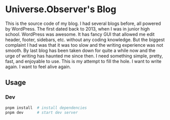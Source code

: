 # Universe.Observer's Blog 

This is the source code of my blog. 
I had several blogs before, all powered by WordPress. 
The first dated back to 2013, when I was in junior 
high school. WordPress was awesome. It has fancy GUI 
that allowed me edit header, footer, sidebars, etc. 
without any coding knowledge. But the biggest complaint 
I had was that it was too slow and the writing experience 
was not smooth. By last blog has been taken down for quite 
a while now and the urge of writing has haunted me since then. 
I need something simple, pretty, fast, and enjoyable to use. 
This is my attempt to fill the hole. I want to write again. I 
want to feel alive again. 

## Usage

### Dev 

```zsh 
pnpm install  # install dependencies
pnpm dev      # start dev server
```
